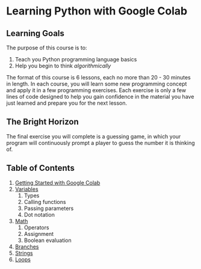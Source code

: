 # Learning Python with Google Colab

## Learning Goals

The purpose of this course is to:
1. Teach you Python programming language basics
2. Help you begin to think *algorithmically*

The format of this course is 6 lessons, each no more than 20 - 30 minutes in length. In each course, you will learn some new programming concept and apply it in a few programming exercises. Each exercise is only a few lines of code designed to help you gain confidence in the material you have just learned and prepare you for the next lesson.

## The Bright Horizon

The final exercise you will complete is a guessing game, in which your program will continuously prompt a player to guess the number it is thinking of.

## Table of Contents

1. [Getting Started with Google Colab](https://colab.research.google.com/github/UnknownGuardian/ipt-learning-python-prototype/blob/gh-pages/Getting_Started.ipynb)
2. [Variables](https://colab.research.google.com/github/UnknownGuardian/ipt-learning-python-prototype/blob/gh-pages/Variables.ipynb)
	1. Types
	2. Calling functions
	3. Passing parameters
	4. Dot notation
3. [Math](https://colab.research.google.com/github/UnknownGuardian/ipt-learning-python-prototype/blob/gh-pages/Math.ipynb)
	1. Operators
	2. Assignment
	3. Boolean evaluation
4. [Branches](https://colab.research.google.com/github/UnknownGuardian/ipt-learning-python-prototype/blob/gh-pages/Branches.ipynb)
5. [Strings](https://colab.research.google.com/github/UnknownGuardian/ipt-learning-python-prototype/blob/gh-pages/Strings.ipynb)
6. [Loops](https://colab.research.google.com/github/UnknownGuardian/ipt-learning-python-prototype/blob/gh-pages/Loops.ipynb)


